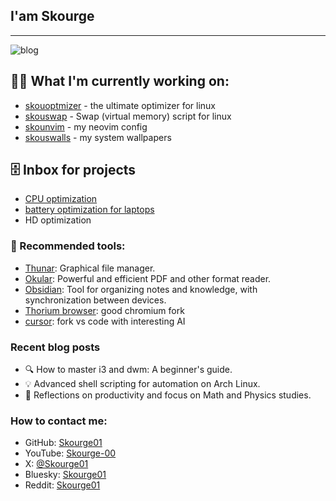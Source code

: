 
## I'am Skourge

- - -
![blog](https://img.shields.io/badge/Shell_Script-121011?style=for-the-badge&logo=gnu-bash&logoColor=white)

## 🧑‍💼 What I'm currently working on:
- [skouoptmizer](https://github.com/Skourge01/skouoptmizer) - the ultimate optimizer for linux
- [skouswap](https://github.com/Skourge01/skouswap) - Swap (virtual memory) script for linux
- [skounvim](https://github.com/Skourge01/skounvim) - my neovim config
- [skouswalls](https://github.com/Skourge01/skouswalls) - my system wallpapers

## 🗄️ Inbox for projects
- [CPU optimization](https://oguzhaninan.github.io/Stacer-Web/)
- [battery optimization for laptops](https://github.com/linrunner/TLP)
- HD optimization

### 🔨 Recommended tools:
- [Thunar](https://github.com/xfce-mirror/thunar): Graphical file manager.
- [Okular](https://github.com/KDE/okular): Powerful and efficient PDF and other format reader.
- [Obsidian](https://github.com/obsidianmd): Tool for organizing notes and knowledge, with synchronization between devices.
- [Thorium browser](https://thorium.rocks/): good chromium fork
- [cursor](https://www.cursor.com/): fork vs code with interesting AI

### Recent blog posts
- 🔍 How to master i3 and dwm: A beginner's guide.
- 💡 Advanced shell scripting for automation on Arch Linux.
- 🧠 Reflections on productivity and focus on Math and Physics studies.

### How to contact me:

- GitHub: [Skourge01](https://github.com/Skourge01)
- YouTube: [Skourge-00](https://www.youtube.com/@Skourge-00)
- X: [@Skourge01](https://x.com/Skourge01)
- Bluesky: [Skourge01](https://bsky.app/)
- Reddit: [Skourge01](https://www.reddit.com/u/Skourge01/s/ZqGtT4nwF2)
